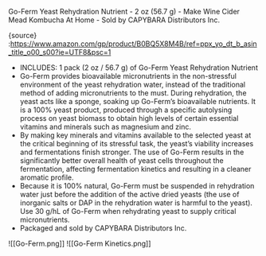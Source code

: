 Go-Ferm Yeast Rehydration Nutrient - 2 oz (56.7 g) - Make Wine Cider Mead Kombucha At Home - Sold by CAPYBARA Distributors Inc.

{source} :https://www.amazon.com/gp/product/B0BQ5X8M4B/ref=ppx_yo_dt_b_asin_title_o00_s00?ie=UTF8&psc=1

-   INCLUDES: 1 pack (2 oz / 56.7 g) of Go-Ferm Yeast Rehydration Nutrient
-   Go-Ferm provides bioavailable micronutrients in the non-stressful environment of the yeast rehydration water, instead of the traditional method of adding micronutrients to the must. During rehydration, the yeast acts like a sponge, soaking up Go-Ferm’s bioavailable nutrients. It is a 100% yeast product, produced through a specific autolysing process on yeast biomass to obtain high levels of certain essential vitamins and minerals such as magnesium and zinc.
-   By making key minerals and vitamins available to the selected yeast at the critical beginning of its stressful task, the yeast’s viability increases and fermentations finish stronger. The use of Go-Ferm results in the significantly better overall health of yeast cells throughout the fermentation, affecting fermentation kinetics and resulting in a cleaner aromatic profile.
-   Because it is 100% natural, Go-Ferm must be suspended in rehydration water just before the addition of the active dried yeasts (the use of inorganic salts or DAP in the rehydration water is harmful to the yeast). Use 30 g/hL of Go-Ferm when rehydrating yeast to supply critical micronutrients.
-   Packaged and sold by CAPYBARA Distributors Inc.

![[Go-Ferm.png]]
![[Go-Ferm Kinetics.png]]